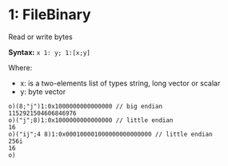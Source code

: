 # 1: FileBinary

Read or write bytes

**Syntax:** ```x 1: y; 1:[x;y]```

Where:

- x: is a two-elements list of types string, long vector or scalar
- y: byte vector

```o
o)(8;"j")1:0x1000000000000000 // big endian
1152921504606846976
o)("j";8)1:0x1000000000000000 // little endian
16
o)("ij";4 8)1:0x000100001000000000000000 // little endian
256i
16
o)
```
